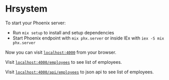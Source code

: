 # Hrsystem

To start your Phoenix server:

- Run `mix setup` to install and setup dependencies
- Start Phoenix endpoint with `mix phx.server` or inside IEx with `iex -S mix phx.server`

Now you can visit [`localhost:4000`](http://localhost:4000) from your browser.

Visit [`localhost:4000/employees`](http://localhost:4000/employees) to see list of employees.

Visit [`localhost:4000/api/employees`](http://localhost:4000/api/employees) to json api to see list of employees.
